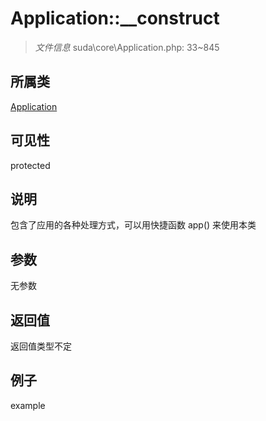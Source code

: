 # Application::__construct

> *文件信息* suda\core\Application.php: 33~845
## 所属类 

[Application](../Application.md)

## 可见性

  protected  
## 说明


包含了应用的各种处理方式，可以用快捷函数 app() 来使用本类


## 参数

无参数
## 返回值
返回值类型不定
## 例子

example